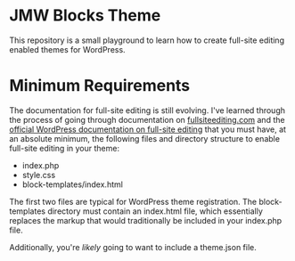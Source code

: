 # JMW Blocks Theme

This repository is a small playground to learn how to create 
full-site editing enabled themes for WordPress.

# Minimum Requirements
The documentation for full-site editing is still evolving. I've learned through the 
process of going through documentation on [fullsiteediting.com](https://fullsiteediting.com) and
the [official WordPress documentation on full-site editing](https://developer.wordpress.org/block-editor/how-to-guides/themes/create-block-theme/)
that you must have, at an absolute minimum, the following files and directory
structure to enable full-site editing in your theme:

- index.php
- style.css
- block-templates/index.html

The first two files are typical for WordPress theme registration. The block-templates
directory must contain an index.html file, which essentially replaces the markup that would
traditionally be included in your index.php file.

Additionally, you're _likely_ going to want to include a theme.json file.
